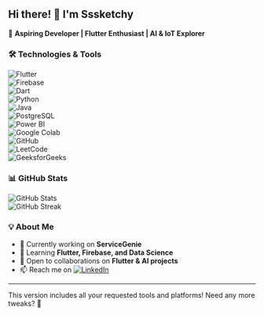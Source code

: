 ## Hi there! 👋 I'm Sssketchy  

🚀 **Aspiring Developer | Flutter Enthusiast | AI & IoT Explorer**  

### 🛠️ Technologies & Tools  
![Flutter](https://img.shields.io/badge/Flutter-%2302569B.svg?style=for-the-badge&logo=Flutter&logoColor=white)  
![Firebase](https://img.shields.io/badge/Firebase-ffca28?style=for-the-badge&logo=firebase&logoColor=black)  
![Dart](https://img.shields.io/badge/Dart-%230175C2.svg?style=for-the-badge&logo=dart&logoColor=white)  
![Python](https://img.shields.io/badge/Python-3776AB?style=for-the-badge&logo=python&logoColor=white)  
![Java](https://img.shields.io/badge/Java-ED8B00?style=for-the-badge&logo=java&logoColor=white)  
![PostgreSQL](https://img.shields.io/badge/PostgreSQL-336791?style=for-the-badge&logo=postgresql&logoColor=white)  
![Power BI](https://img.shields.io/badge/PowerBI-F2C811?style=for-the-badge&logo=powerbi&logoColor=black)  
![Google Colab](https://img.shields.io/badge/Google%20Colab-F9AB00?style=for-the-badge&logo=googlecolab&logoColor=black)  
![GitHub](https://img.shields.io/badge/GitHub-181717?style=for-the-badge&logo=github&logoColor=white)  
![LeetCode](https://img.shields.io/badge/LeetCode-FFA116?style=for-the-badge&logo=leetcode&logoColor=black)  
![GeeksforGeeks](https://img.shields.io/badge/GeeksforGeeks-0F9D58?style=for-the-badge&logo=geeksforgeeks&logoColor=white)  

### 📊 GitHub Stats  
![GitHub Stats](https://github-readme-stats.vercel.app/api?username=Sssketchy&show_icons=true&theme=radical)  
![GitHub Streak](https://streak-stats.demolab.com/?user=Sssketchy&theme=radical)  

### 💡 About Me  
- 🔭 Currently working on **ServiceGenie**  
- 🌱 Learning **Flutter, Firebase, and Data Science**  
- 🤝 Open to collaborations on **Flutter & AI projects**  
- 📫 Reach me on [![LinkedIn](https://img.shields.io/badge/LinkedIn-blue?style=flat&logo=linkedin)]([https://www.linkedin.com/in/yashwanth-vignesh-k-264033344/])  

---

This version includes all your requested tools and platforms! Need any more tweaks? 🚀  
